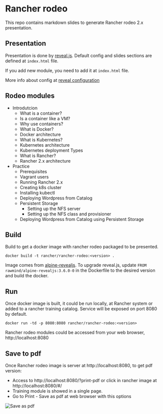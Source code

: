 
# Rancher rodeo

This repo contains markdown slides to generate Rancher rodeo 2.x presentation.

## Presentation 

Presentation is done by [reveal.js][reveal.js]. Default config and slides sections are defined at `index.html` file. 

If you add new module, you need to add it at `index.html` file.

More info about config at [reveal configuration][reveal-config]

## Rodeo modules

- Introdutcion
  - What is a container?
  - Is a container like a VM?
  - Why use containers?
  - What is Docker?
  - Docker architecture
  - What is Kubernetes?
  - Kubernetes architecture
  - Kubernetes deployment Types
  - What is Rancher?
  - Rancher 2.x architecture
- Practice
  - Prerequisites
  - Vagrant users
  - Running Rancher 2.x
  - Creating k8s cluster
  - Installing kubectl
  - Deploying Wordpress from Catalog
  - Persistent Storage
    - Setting up the NFS server
    - Setting up the NFS class and provisioner
  - Deploying Wordpress from Catalog using Persistent Storage

## Build

Build to get a docker image with rancher rodeo packaged to be presented.

```
docker build -t rancher/rancher-rodeo:<version> .
```

Image comes from [alpine-revealjs][alpine-revealjs]. To upgrade reveal.js, update `FROM rawmind/alpine-revealjs:3.6.0-0` in the Dockerfile to the desired version and build the docker.

## Run

Once docker image is built, it could be run locally, at Rancher system or added to a rancher training catalog. 
Service will be exposed on port 8080 by default.

```
docker run -td -p 8080:8080 rancher/rancher-rodeo:<version>
```

Rancher rodeo modules could be accessed from your web browser, http://localhost:8080

## Save to pdf

Once Rancher rodeo image is server at http://localhost:8080, to get pdf version:

- Access to http://localhost:8080/?print-pdf or click in rancher image at http://localhost:8080/#/
- Training module is showed in a single page. 
- Go to Print - Save as pdf at web browser with this options

![Save as pdf](https://camo.githubusercontent.com/e3b3088a2dd7a53caf72de529b3ce41465dd99f0/68747470733a2f2f73332e616d617a6f6e6177732e636f6d2f68616b696d2d7374617469632f72657665616c2d6a732f7064662d7072696e742d73657474696e67732d322e706e67)

[reveal.js]: https://github.com/hakimel/reveal.js
[reveal-config]: https://github.com/hakimel/reveal.js#configuration
[alpine-revealjs]: https://github.com/rawmind0/rawmind/alpine-revealjs/
